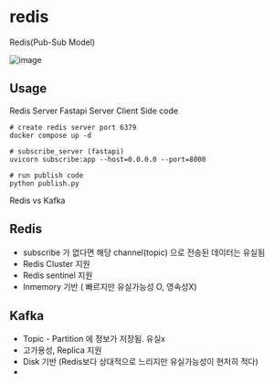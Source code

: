 # redis
Redis(Pub-Sub Model)


![image](https://github.com/wjs2063/redis/assets/76778082/cb8988be-4c04-4849-b8fe-8f8475d58d1d)



## Usage 
Redis Server
Fastapi Server
Client Side code

```
# create redis server port 6379
docker compose up -d

# subscribe_server (fastapi)
uvicorn subscribe:app --host=0.0.0.0 --port=8000

# run publish code
python publish.py
```


Redis vs Kafka 

## Redis 
- subscribe 가 없다면 해당 channel(topic) 으로 전송된 데이터는 유실됨
- Redis Cluster 지원
- Redis sentinel 지원
- Inmemory 기반 ( 빠르지만 유실가능성 O, 영속성X)

## Kafka
- Topic - Partition 에 정보가 저장됨. 유실x
- 고가용성, Replica 지원
- Disk 기반 (Redis보다 상대적으로 느리지만 유실가능성이 현저히 적다)
- 
